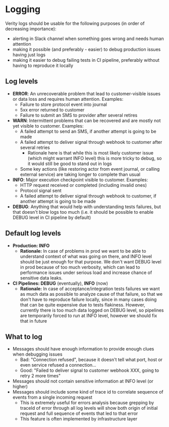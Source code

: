 # Logging

Verity logs should be usable for the following purposes (in order of decreasing importance):
* alerting in Slack channel when something goes wrong and needs human attention
* making it possible (and preferably - easier) to debug production issues having just logs
* making it easier to debug failing tests in CI pipeline, preferably without having to reproduce it locally

## Log levels

* __ERROR__: An unrecoverable problem that lead to customer-visible issues or
  data loss and requires human attention. Examples:
  * Failure to store protocol event into journal
  * 5xx error returned to customer
  * Failure to submit an SMS to provider after several retires
* __WARN__: Intermittent problems that can be recovered and are mostly not yet
  visible to customer. Examples:
  * A failed attempt to send an SMS, if another attempt is going to be made
  * A failed attempt to deliver signal through webhook to customer after several retries
    * Rationale here is that while this is most likely customer issue (which might
      warrant INFO level) this is more tricky to debug, so it would still be good
      to stand out in logs
  * Some key actions (like restoring actor from event journal, or calling external
    service) are taking longer to complete than usual
* __INFO__: Major execution checkpoint visible to customer. Examples:
  * HTTP request received or completed (including invalid ones)
  * Protocol signal sent
  * A failed attempt to deliver signal through webhook to customer, if another
    attempt is going to be made
* __DEBUG__: Anything that would help with understanding tests failures, but that
  doesn't blow logs too much (i.e. it should be possible to enable DEBUG level
  in CI pipeline by default)
  
## Default log levels

* **Production: INFO**
  * **Rationale:** In case of problems in prod we want to be able to understand
    context of what was going on there, and INFO level should be just enough
    for that purpose. We don't want DEBUG level in prod because of too much
    verbosity, which can lead to performance issues under serious load and
    increase chance of sensitive data leaks.
* **CI Pipelines: DEBUG** (eventually), **INFO** (now)
  * **Rationale:** In case of acceptance/integration tests failures we want
    as much data as possible to analyze cause of that failure, so that we don't
    have to reproduce failure locally, since in many cases doing that can be
    quite expensive due to tests flakiness. However, currently there is too
    much data logged on DEBUG level, so pipelines are temporarily forced to run
    at INFO level, however we should fix that in future

## What to log

* Messages should have enough information to provide enough clues when debugging
  issues
  * Bad: "Connection refused", because it doesn't tell what port, host
    or even service refused a connection...
  * Good: "Failed to deliver signal to customer webhook XXX, going to retry 2 more times"
* Messages should not contain sensitive information at INFO level (or higher)
* Messages should include some kind of trace id to correlate sequence of events
  from a single incoming request
  * This is extremely useful for errors analysis because grepping by traceId of
    error through all log levels will show both origin of initial request and
    full sequence of events that led to that error
  * This feature is often implemented by infrastructure layer